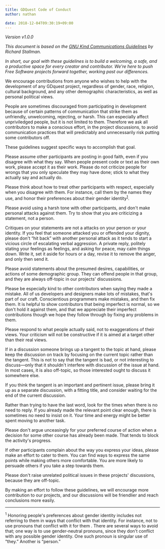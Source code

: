 ```yaml
---
title: GDQuest Code of Conduct
author: nathan

date: 2018-12-04T09:30:19+09:00
---
```


*Version v1.0.0*

*This document is based on the [GNU Kind Communications Guidelines](https://www.gnu.org/philosophy/kind-communication.html) by Richard Stallman.*

*In short, our goal with these guidelines is to build a welcoming, a safe, and a productive space for every creator and contributor. We're here to push Free Software projects forward together, working past our differences.*

We encourage contributions from anyone who wishes to help with the development of any GDquest project, regardless of gender, race, religion, cultural background, and any other demographic characteristics, as well as personal political views.

People are sometimes discouraged from participating in development because of certain patterns of communication that strike them as unfriendly, unwelcoming, rejecting, or harsh. This can especially affect unpriviledged people, but it is not limited to them. Therefore we ask all contributors to make a conscious effort, in the project discussions, to avoid communication practices that will predictably and unnecessarily risk putting some contributors off.

These guidelines suggest specific ways to accomplish that goal.

Please assume other participants are posting in good faith, even if you disagree with what they say. When people present code or text as their own work, please accept it as their work. Please do not criticize people for wrongs that you only speculate they may have done; stick to what they actually say and actually do.

Please think about how to treat other participants with respect, especially when you disagree with them. For instance, call them by the names they use, and honor their preferences about their gender identity<sup>[1](#1-footnote)</sup>.

Please avoid using a harsh tone with other participants, and don't make personal attacks against them. Try to show that you are criticizing a statement, not a person.

Critiques on your statements are not a attacks on your person or your identity. If you feel that someone attacked you or offended your dignity, please don't “hit back” with another personal attack as it tends to start a vicious circle of escalating verbal aggression. A private reply, politely stating your feelings as feelings, and asking for peace, may calm things down. Write it, set it aside for hours or a day, revise it to remove the anger, and only then send it.

Please avoid statements about the presumed desires, capabilities, or actions of some demographic group. They can offend people in that group, and they are always off-topic in our projects' discussions.

Please be especially kind to other contributors when saying they made a mistake. All of us developers and designers make lots of mistakes, that's part of our craft. Conscientious programmers make mistakes, and then fix them. It is helpful to show contributors that being imperfect is normal, so we don't hold it against them, and that we appreciate their imperfect contributions though we hope they follow through by fixing any problems in them.

Please respond to what people actually said, not to exaggerations of their views. Your criticism will not be constructive if it is aimed at a target other than their real views.

If in a discussion someone brings up a tangent to the topic at hand, please keep the discussion on track by focusing on the current topic rather than the tangent. This is not to say that the tangent is bad, or not interesting to discuss—only that it shouldn't interfere with discussion of the issue at hand. In most cases, it is also off-topic, so those interested ought to discuss it somewhere else.

If you think the tangent is an important and pertinent issue, please bring it up as a separate discussion, with a fitting title, and consider waiting for the end of the current discussion.

Rather than trying to have the last word, look for the times when there is no need to reply. If you already made the relevant point clear enough, there is sometimes no need to insist on it. Your time and energy might be better spent moving to another task.

Please don't argue unceasingly for your preferred course of action when a decision for some other course has already been made. That tends to block the activity's progress.

If other participants complain about the way you express your ideas, please make an effort to cater to them. You can find ways to express the same points while making others more comfortable. You are more likely to persuade others if you take a step towards them.

Please don't raise unrelated political issues in these projects' discussions, because they are off-topic.

By making an effort to follow these guidelines, we will encourage more contribution to our projects, and our discussions will be friendlier and reach conclusions more easily.

----

<a name="1-footnote"><sup>1</sup></a> Honoring people's preferences about gender identity includes not referring to them in ways that conflict with that identity. For instance, not to use pronouns that conflict with it for them . There are several ways to avoid that; one way is to use gender-neutral pronouns, since they don't conflict with any possible gender identity. One such pronoun is singular use of “they.” Another is “person.”
